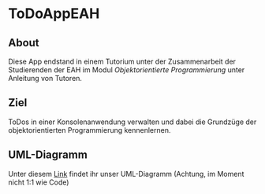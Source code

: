 # ToDoAppEAH
## About
Diese App endstand in einem Tutorium
unter der Zusammenarbeit der 
Studierenden der EAH im Modul 
_Objektorientierte Programmierung_ unter
Anleitung von Tutoren.

## Ziel
ToDos in einer Konsolenanwendung
verwalten und dabei die Grundzüge
der objektorientierten Programmierung
kennenlernen.

## UML-Diagramm
Unter diesem [Link](https://drive.google.com/file/d/1M2HSyf5QqbjKb9RBMvVWjXBipRYybKG0/view?usp=sharing)
findet ihr unser UML-Diagramm
(Achtung, im Moment nicht 1:1 wie Code)
